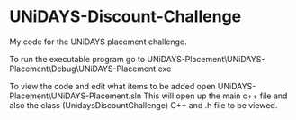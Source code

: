 # UNiDAYS-Discount-Challenge
My code for the UNiDAYS placement challenge.

To run the executable program go to UNiDAYS-Placement\UNiDAYS-Placement\Debug\UNiDAYS-Placement.exe

To view the code and edit what items to be added open UNiDAYS-Placement\UNiDAYS-Placement.sln
This will open up the main c++ file and also the class (UnidaysDiscountChallenge) C++ and .h file to be viewed.
